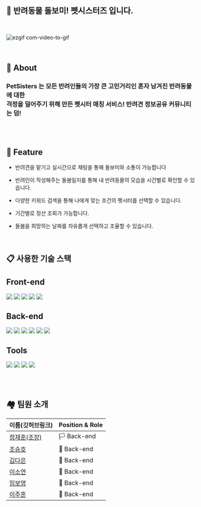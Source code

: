 ## **🐶 반려동물 돌보미! 펫시스터즈 입니다.**

<br/>

![ezgif com-video-to-gif](https://github.com/Jeong-JaeHoon1/PetSisters/assets/89343390/551fa30d-1309-489b-be36-d13c09da4651)

<br/>


## 🚩 About
### PetSisters 는 모든 반려인들의 가장 큰 고민거리인 혼자 남겨진 반려동물에 대한<br> 걱정을 덜어주기 위해 만든 펫시터 매칭 서비스! 반려견 정보공유 커뮤니티는 덤!

<br/><br/>

## 🏁 **Feature**
- 반려견을 맡기고 실시간으로 채팅을 통해 돌보미와 소통이 가능합니다

- 반려인이 작성해주는 돌봄일지를 통해 내 반려동물의 모습을 시간별로 확인할 수 있습니다.

- 다양한 키워드 검색을 통해 나에게 맞는 조건의 펫시터를 선택할 수 있습니다.

- 기간별로 정산 조회가 가능합니다.

- 돌봄을 희망하는 날짜를 자유롭게 선택하고 조율할 수 있습니다.

<br/>


## 📋 사용한 기술 스택
## Front-end
<div align=left> 
  <img src="https://img.shields.io/badge/Javascript-F7DF1E?style=for-the-badge&logo=javascript&logoColor=black"> 
  <img src="https://img.shields.io/badge/HTML5-E34F26?style=for-the-badge&logo=html5&logoColor=white"> 
  <img src="https://img.shields.io/badge/CSS-1572B6?style=for-the-badge&logo=css3&logoColor=white"> 
  <img src="https://img.shields.io/badge/jquery-0769AD?style=for-the-badge&logo=jquery&logoColor=white"> 
  <img src="https://img.shields.io/badge/bootstrap-7952B3?style=for-the-badge&logo=bootstrap&logoColor=white">
</div>

## Back-end
<div align="left">
  <img src="https://img.shields.io/badge/java-007396?style=for-the-badge&logo=java&logoColor=white"> 
  <img src="https://img.shields.io/badge/oracle-F80000?style=for-the-badge&logo=oracle&logoColor=white"> 
  <img src="https://img.shields.io/badge/mysql-4479A1?style=for-the-badge&logo=mysql&logoColor=white"> 
  <img src="https://img.shields.io/badge/spring-6DB33F?style=for-the-badge&logo=spring&logoColor=white"> 
  <img src="https://img.shields.io/badge/apache tomcat-F8DC75?style=for-the-badge&logo=apachetomcat&logoColor=white">
  <img src="https://img.shields.io/badge/json-000000?style=for-the-badge&logo=json&logoColor=white">
</div>


## Tools
<div align="left">
  <img src="https://img.shields.io/badge/Git-F05032?style=for-the-badge&logo=Git&logoColor=white"> 
  <img src="https://img.shields.io/badge/GitHub-181717?style=for-the-badge&logo=GitHub&logoColor=white"> 
  <img src="https://img.shields.io/badge/Discord-5865F2?style=for-the-badge&logo=Discord&logoColor=white">
  <img src="https://img.shields.io/badge/Postman-FF6C37?style=for-the-badge&logo=Postman&logoColor=white">
</div>

<br/> <br/>


## 🏘️ 팀원 소개
<table role="table">
  <thead>
    <tr>
      <th>이름(깃허브링크)</th>
      <th>Position & Role</th>
    </tr>
  </thead>
  <tbody>
   <tr>
     <td> <a href="">정재훈(조장)</a> </td>
     <td> 🏳️ Back-end </td>
   </tr>
   <tr>
     <td> <a href="https://github.com/jo-seungho">조승호</a> </td>
     <td> 🏴 Back-end </td>
   </tr>
   <tr>
     <td> <a href="">김다은</a> </td>
     <td> 🏴 Back-end </td>
   </tr>
   <tr>
     <td> <a href="">이소연</a> </td>
     <td> 🏴 Back-end </td>
   </tr>
    <tr>
     <td> <a href="">임보영</a> </td>
     <td> 🏴 Back-end </td>
   </tr>
     <tr>
     <td> <a href="">이주흔</a> </td>
     <td> 🏴 Back-end </td>
   </tr>
  </tbody>

